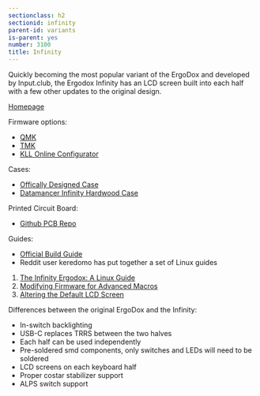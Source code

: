 ```yaml
---
sectionclass: h2
sectionid: infinity
parent-id: variants
is-parent: yes
number: 3100
title: Infinity
---
```

Quickly becoming the most popular variant of the ErgoDox and developed by Input.club, the Ergodox Infinity has an LCD screen built into each half with a few other updates to the original design. 

[Homepage](https://input.club/devices/infinity-ergodox/)

Firmware options:
- [QMK](http://qmk.fm/)
- [TMK](https://github.com/tmk/infinity_ergodox)
- [KLL Online Configurator](https://input.club/configurator-ergodox)

Cases: 
- [Offically Designed Case](https://github.com/kiibohd/case)
- [Datamancer Infinity Hardwood Case](https://www.massdrop.com/buy/datamancer-infinity-ergodox-hardwood-case)

Printed Circuit Board:
- [Github PCB Repo](https://github.com/kiibohd/pcb)

Guides:
- [Official Build Guide](https://input.club/devices/infinity-ergodox/infinity-ergodox-build-guide/)
- Reddit user keredomo has put together a set of Linux guides
 1. [The Infinity Ergodox: A Linux Guide](https://www.reddit.com/r/MechanicalKeyboards/comments/5bjdxe/guide_the_infinity_ergodox_a_linux_guide/)
 2. [Modifying Firmware for Advanced Macros](https://www.reddit.com/r/MechanicalKeyboards/comments/5bjtt8/guide_infinity_ergodox_linux_guide_modifying/)
 3. [Altering the Default LCD Screen](https://www.reddit.com/r/MechanicalKeyboards/comments/5coiu8/guide_infinity_ergodox_linux_guide_altering_the/)

Differences between the original ErgoDox and the Infinity:
- In-switch backlighting
- USB-C replaces TRRS between the two halves
- Each half can be used independently
- Pre-soldered smd components, only switches and LEDs will need to be soldered
- LCD screens on each keyboard half
- Proper costar stabilizer support
- ALPS switch support

